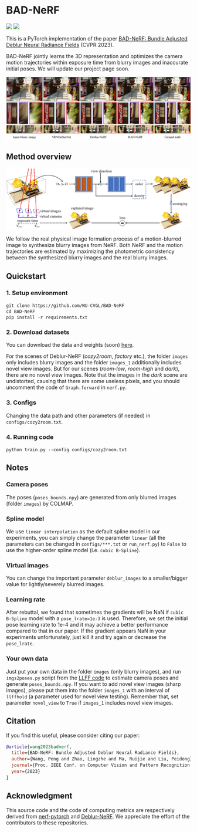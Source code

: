 # BAD-NeRF

<a href="https://arxiv.org/abs/2211.12853"><img src="https://img.shields.io/badge/arXiv-2211.12853-b31b1b.svg" height=22.5></a>
<a href="https://opensource.org/licenses/MIT"><img src="https://img.shields.io/github/license/WU-CVGL/BAD-NeRF" height=22.5></a>

This is a PyTorch implementation of the paper [BAD-NeRF: Bundle Adjusted Deblur Neural Radiance Fields](https://arxiv.org/abs/2211.12853) (CVPR 2023).

BAD-NeRF jointly learns the 3D representation and optimizes the camera motion trajectories within exposure time from blurry images and inaccurate initial poses. We will update our project page soon.

![teaser](./doc/bad-nerf.jpg)

## Method overview

![method](./doc/overview.jpg)

We follow the real physical image formation process of a motion-blurred image to synthesize blurry images from NeRF. Both NeRF and the motion trajectories are estimated by maximizing the photometric consistency between the synthesized blurry images and the real blurry images.

## Quickstart

### 1. Setup environment

```
git clone https://github.com/WU-CVGL/BAD-NeRF
cd BAD-NeRF
pip install -r requirements.txt
```

### 2. Download datasets

You can download the data and weights (soon) [here](https://westlakeu-my.sharepoint.com/:f:/g/personal/cvgl_westlake_edu_cn/EsgdW2cRic5JqerhNbTsxtkBqy9m6cbnb2ugYZtvaib3qA?e=bjK7op).

For the scenes of Deblur-NeRF (*cozy2room*, *factory* etc.), the folder `images` only includes blurry images and the folder `images_1` additionally includes novel view images. But for our scenes (*room-low*, *room-high* and *dark*), there are no novel view images. Note that the images in the *dark* scene are undistorted, causing that there are some useless pixels, and you should uncomment the code of `Graph.forward` in `nerf.py`.

### 3. Configs

Changing the data path and other parameters (if needed) in `configs/cozy2room.txt`.

### 4. Running code

```
python train.py --config configs/cozy2room.txt
```

## Notes

### Camera poses

The poses (`poses_bounds.npy`) are generated from only blurred images (folder `images`) by COLMAP.

### Spline model

We use `linear interpolation` as the default spline model in our experiments, you can simply change the parameter `linear` (all the parameters can be changed in `configs/***.txt` or `run_nerf.py`) to `False` to use the higher-order spline model (i.e. `cubic B-Spline`).

### Virtual images

You can change the important parameter `deblur_images` to a smaller/bigger value for lightly/severely blurred images.

### Learning rate

After rebuttal, we found that sometimes the gradients will be NaN if `cubic B-Spline` model with a `pose_lrate=1e-3` is used. Therefore, we set the initial pose learning rate to 1e-4 and it may achieve a better performance compared to that in our paper. If the gradient appears NaN in your experiments unfortunately, just kill it and try again or decrease the `pose_lrate`.

### Your own data

Just put your own data in the folder `images` (only blurry images), and run `imgs2poses.py` script from the [LLFF code](https://github.com/fyusion/llff) to estimate camera poses and generate `poses_bounds.npy`. If you want to add novel view images (sharp images), please put them into the folder `images_1` with an interval of `llffhold` (a parameter used for novel view testing). Remember that, set parameter `novel_view` to `True` if `images_1` includes novel view images.
## Citation

If you find this useful, please consider citing our paper:

```bibtex
@article{wang2023badnerf,
  title={BAD-NeRF: Bundle Adjusted Deblur Neural Radiance Fields},
  author={Wang, Peng and Zhao, Lingzhe and Ma, Ruijie and Liu, Peidong},
  journal={Proc. IEEE Conf. on Computer Vision and Pattern Recognition (CVPR)},
  year={2023}
}
```

## Acknowledgment

This source code and the code of computing metrics are respectively derived from [nerf-pytorch](https://github.com/yenchenlin/nerf-pytorch/) and [Deblur-NeRF](https://github.com/limacv/Deblur-NeRF). We appreciate the effort of the contributors to these repositories.
